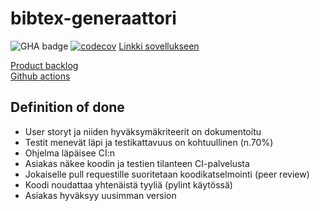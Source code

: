 # bibtex-generaattori
![GHA badge](https://github.com/henriimmonen/bibtex-generaattori/workflows/CI/badge.svg) [![codecov](https://codecov.io/gh/susannakinnunen/bibtex-generaattori/branch/main/graph/badge.svg?token=EDG3Z22SLI)](https://codecov.io/gh/susannakinnunen/bibtex-generaattori)
[Linkki sovellukseen](https://ohtu.capscience.fi/) 

[Product backlog](https://docs.google.com/spreadsheets/d/1iF_o2BonsYtQlAYNAM78CDaxmr6lO7b8xHMP3yNJEwg/edit#gid=1)  
[Github actions](https://github.com/henriimmonen/bibtex-generaattori/actions)  

## Definition of done

- User storyt ja niiden hyväksymäkriteerit on dokumentoitu
- Testit menevät läpi ja testikattavuus on kohtuullinen (n.70%)
- Ohjelma läpäisee CI:n
- Asiakas näkee koodin ja testien tilanteen CI-palvelusta
- Jokaiselle pull requestille suoritetaan koodikatselmointi (peer review)
- Koodi noudattaa yhtenäistä tyyliä (pylint käytössä)
- Asiakas hyväksyy uusimman version

